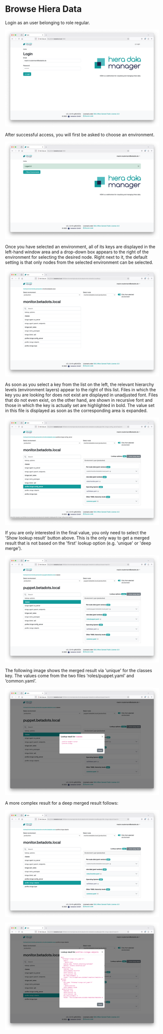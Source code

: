 # Browse Hiera Data

Login as an user belonging to role regular.

![Login](images/login_screen.png)

After successful access, you will first be asked to choose an environment.

![Show Environments](images/show_environments.png)


Once you have selected an environment, all of its keys are displayed in the left-hand window area and a drop-down box appears to the right of the environment for selecting the desired node. Right next to it, the default setting is that only nodes from the selected environment can be selected.

![Environmnet](images/environment.png)

As soon as you select a key from the list on the left, the relevant hierarchy levels (environment layers) appear to the right of this list. Files in which the key you are looking for does not exist are displayed in unadjusted font. Files that do not even exist, on the other hand, are shown in recursive font and those in which the key is actually set are highlighted in bold. The value set in this file is displayed as soon as the corresponding area is expanded.

![Single Key Result](images/result_single_key.png)

If you are only interested in the final value, you only need to select the 'Show lookup result' button above. This is the only way to get a merged result that is not based on the 'first' lookup option (e.g. 'unique' or 'deep merge').

![Choose Unique Result](images/unique_key-1.png)

The following image shows the merged result via 'unique' for the classes key. The values come from the two files ‘roles/puppet.yaml’ and ‘common.yaml’.

![Unique Result](images/unique_key-2.png)

A more complex result for a deep merged result follows:

![Choose Deep Merge Result](images/deep_merge_key-1.png)

![Deep Merge Result](images/deep_merge_key-2.png)
